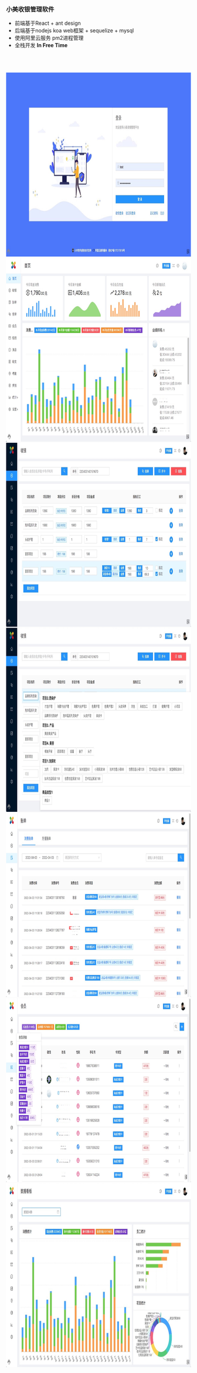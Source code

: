 ###  小美收银管理软件

* 前端基于React + ant design
* 后端基于nodejs koa web框架 + sequelize + mysql
* 使用阿里云服务 pm2进程管理
* 全栈开发 **In Free Time**
<br/>
<br/>
<br/>
<img src="https://raw.githubusercontent.com/wosxieez/XiaoMeiCashier/master/screenshot/1.png" alt="" width="800" height="500"/>
<br/>
<img src="https://raw.githubusercontent.com/wosxieez/XiaoMeiCashier/master/screenshot/2.png" alt="" width="800" height="500"/>
<br/>
<img src="https://raw.githubusercontent.com/wosxieez/XiaoMeiCashier/master/screenshot/5.png" alt="" width="800" height="500"/>
<br/>
<img src="https://raw.githubusercontent.com/wosxieez/XiaoMeiCashier/master/screenshot/6.png" alt="" width="800" height="500"/>
<br/>
<img src="https://raw.githubusercontent.com/wosxieez/XiaoMeiCashier/master/screenshot/7.png" alt="" width="800" height="500"/>
<br/>
<img src="https://raw.githubusercontent.com/wosxieez/XiaoMeiCashier/master/screenshot/8.png" alt="" width="800" height="500"/>
<br/>
<img src="https://raw.githubusercontent.com/wosxieez/XiaoMeiCashier/master/screenshot/9.png" alt="" width="800" height="500"/>
